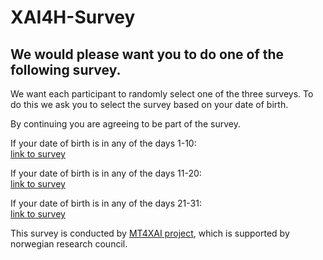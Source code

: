 # XAI4H-Survey

## We would please want you to do one of the following survey.

We want each participant to randomly select one of the three surveys. To do this we ask you to select the survey based on your date of birth. 

By continuing you are agreeing to be part of the survey.


If your date of birth is in any of the days 1-10:
</br>
[link to survey](https://bit.ly/MT4XAI-A)

If your date of birth is in any of the days 11-20:
</br>
[link to survey](https://bit.ly/MT4XAI-B)

If your date of birth is in any of the days 21-31:
</br>
[link to survey](https://bit.ly/MT4XAI-C)


This survey is conducted by [MT4XAI project](https://xai.w.uib.no/), which is supported by norwegian research council.
